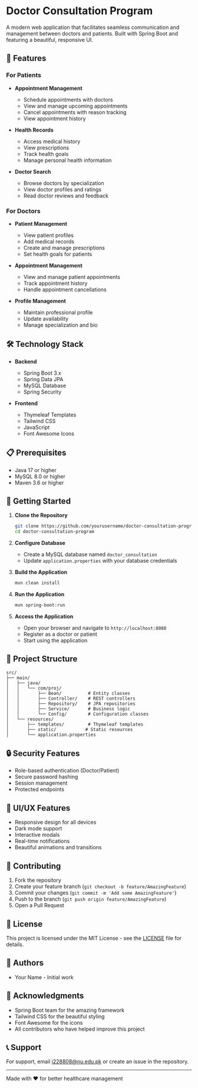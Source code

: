 # Doctor Consultation Program

A modern web application that facilitates seamless communication and management between doctors and patients. Built with Spring Boot and featuring a beautiful, responsive UI.

## 🌟 Features

### For Patients

- **Appointment Management**

  - Schedule appointments with doctors
  - View and manage upcoming appointments
  - Cancel appointments with reason tracking
  - View appointment history

- **Health Records**

  - Access medical history
  - View prescriptions
  - Track health goals
  - Manage personal health information

- **Doctor Search**
  - Browse doctors by specialization
  - View doctor profiles and ratings
  - Read doctor reviews and feedback

### For Doctors

- **Patient Management**

  - View patient profiles
  - Add medical records
  - Create and manage prescriptions
  - Set health goals for patients

- **Appointment Management**

  - View and manage patient appointments
  - Track appointment history
  - Handle appointment cancellations

- **Profile Management**
  - Maintain professional profile
  - Update availability
  - Manage specialization and bio

## 🛠️ Technology Stack

- **Backend**

  - Spring Boot 3.x
  - Spring Data JPA
  - MySQL Database
  - Spring Security

- **Frontend**
  - Thymeleaf Templates
  - Tailwind CSS
  - JavaScript
  - Font Awesome Icons

## 📋 Prerequisites

- Java 17 or higher
- MySQL 8.0 or higher
- Maven 3.6 or higher

## 🚀 Getting Started

1. **Clone the Repository**

   ```bash
   git clone https://github.com/yourusername/doctor-consultation-program.git
   cd doctor-consultation-program
   ```

2. **Configure Database**

   - Create a MySQL database named `doctor_consultation`
   - Update `application.properties` with your database credentials

3. **Build the Application**

   ```bash
   mvn clean install
   ```

4. **Run the Application**

   ```bash
   mvn spring-boot:run
   ```

5. **Access the Application**
   - Open your browser and navigate to `http://localhost:8080`
   - Register as a doctor or patient
   - Start using the application

## 📁 Project Structure

```
src/
├── main/
│   ├── java/
│   │   └── com/proj/
│   │       ├── Bean/          # Entity classes
│   │       ├── Controller/    # REST controllers
│   │       ├── Repository/    # JPA repositories
│   │       ├── Service/       # Business logic
│   │       └── Config/        # Configuration classes
│   └── resources/
│       ├── templates/         # Thymeleaf templates
│       ├── static/           # Static resources
│       └── application.properties
```

## 🔒 Security Features

- Role-based authentication (Doctor/Patient)
- Secure password hashing
- Session management
- Protected endpoints

## 🎨 UI/UX Features

- Responsive design for all devices
- Dark mode support
- Interactive modals
- Real-time notifications
- Beautiful animations and transitions

## 🤝 Contributing

1. Fork the repository
2. Create your feature branch (`git checkout -b feature/AmazingFeature`)
3. Commit your changes (`git commit -m 'Add some AmazingFeature'`)
4. Push to the branch (`git push origin feature/AmazingFeature`)
5. Open a Pull Request

## 📝 License

This project is licensed under the MIT License - see the [LICENSE](LICENSE) file for details.

## 👥 Authors

- Your Name - Initial work

## 🙏 Acknowledgments

- Spring Boot team for the amazing framework
- Tailwind CSS for the beautiful styling
- Font Awesome for the icons
- All contributors who have helped improve this project

## 📞 Support

For support, email i228808@nu.edu.pk or create an issue in the repository.

---

Made with ❤️ for better healthcare management
